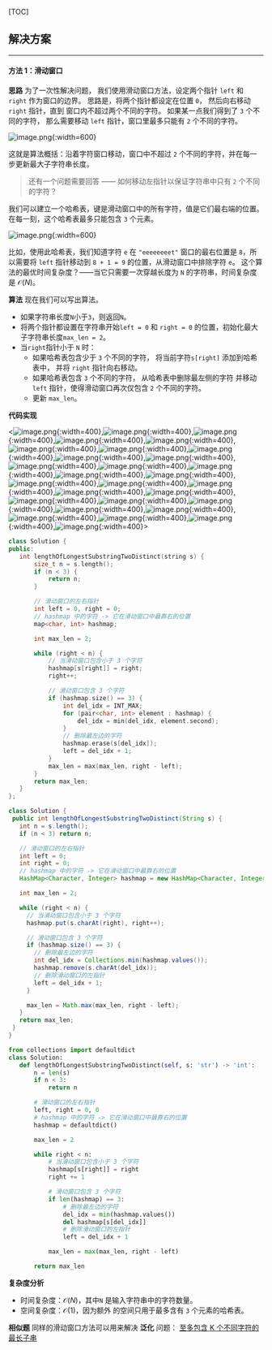 [TOC]

 ## 解决方案

---

 #### 方法 1：滑动窗口

 **思路**
 为了一次性解决问题， 我们使用滑动窗口方法，设定两个指针 `left` 和 `right` 作为窗口的边界。
 思路是，将两个指针都设定在位置 `0`， 然后向右移动 `right` 指针，直到 窗口内不超过两个不同的字符。 如果某一点我们得到了 `3` 个不同的字符， 那么需要移动 `left` 指针，窗口里最多只能有 `2` 个不同的字符。

 ![image.png](https://pic.leetcode.cn/1691999851-LpXfnv-image.png){:width=600}

这就是算法概括：沿着字符窗口移动，窗口中不超过 `2` 个不同的字符，并在每一步更新最大子字符串长度。
 > 还有一个问题需要回答 —— 如何移动左指针以保证字符串中只有 `2` 个不同的字符？

 我们可以建立一个哈希表，键是滑动窗口中的所有字符，值是它们最右端的位置。在每一刻，这个哈希表最多只能包含 `3` 个元素。

 ![image.png](https://pic.leetcode.cn/1691999973-jMlnpv-image.png){:width=600}

 比如，使用此哈希表，我们知道字符 `e` 在 `"eeeeeeeet"` 窗口的最右位置是 `8`，所以需要将 `left` 指针移动到 `8 + 1 = 9` 的位置，从滑动窗口中排除字符 `e`。
 这个算法的最优时间复杂度？——当它只需要一次穿越长度为 `N` 的字符串，时间复杂度是 $\mathcal{O}(N)$。

 **算法**
 现在我们可以写出算法。

 - 如果字符串长度`N`小于`3`，则返回`N`。 
 -  将两个指针都设置在字符串开始`left = 0` 和 `right = 0` 的位置，初始化最大子字符串长度`max_len = 2`。 
 -  当`right`指针小于 `N` 时：  
    * 如果哈希表包含少于 `3` 个不同的字符， 将当前字符`s[right]` 添加到哈希表中， 并将 `right` 指针向右移动。  
    *  如果哈希表包含 `3` 个不同的字符， 从哈希表中删除最左侧的字符 并移动 `left` 指针，使得滑动窗口再次仅包含 `2` 个不同的字符。  
    *  更新 `max_len`。

**代码实现**

 <![image.png](https://pic.leetcode.cn/1692002034-xiKyRd-image.png){:width=400},![image.png](https://pic.leetcode.cn/1692002037-etmJPM-image.png){:width=400},![image.png](https://pic.leetcode.cn/1692002040-LhXyDh-image.png){:width=400},![image.png](https://pic.leetcode.cn/1692002042-ppVTkS-image.png){:width=400},![image.png](https://pic.leetcode.cn/1692002046-fexiHh-image.png){:width=400},![image.png](https://pic.leetcode.cn/1692002049-RmjWSX-image.png){:width=400},![image.png](https://pic.leetcode.cn/1692002051-VlnjDv-image.png){:width=400},![image.png](https://pic.leetcode.cn/1692002054-zAknoB-image.png){:width=400},![image.png](https://pic.leetcode.cn/1692002057-twsJfC-image.png){:width=400},![image.png](https://pic.leetcode.cn/1692002061-TPeQkU-image.png){:width=400},![image.png](https://pic.leetcode.cn/1692002064-NkfrmJ-image.png){:width=400},![image.png](https://pic.leetcode.cn/1692002067-YLhezS-image.png){:width=400},![image.png](https://pic.leetcode.cn/1692002070-vHyuSY-image.png){:width=400},![image.png](https://pic.leetcode.cn/1692002073-GRMGDr-image.png){:width=400},![image.png](https://pic.leetcode.cn/1692002076-OezKuP-image.png){:width=400},![image.png](https://pic.leetcode.cn/1692002078-MaBqWW-image.png){:width=400},![image.png](https://pic.leetcode.cn/1692002082-heCwHl-image.png){:width=400},![image.png](https://pic.leetcode.cn/1692002085-WgPSxL-image.png){:width=400},![image.png](https://pic.leetcode.cn/1692002088-ImdOOF-image.png){:width=400},![image.png](https://pic.leetcode.cn/1692002091-DdhtuS-image.png){:width=400},![image.png](https://pic.leetcode.cn/1692002094-ecqfHN-image.png){:width=400},![image.png](https://pic.leetcode.cn/1692002097-tIwLSj-image.png){:width=400},![image.png](https://pic.leetcode.cn/1692002100-RKcCaD-image.png){:width=400},![image.png](https://pic.leetcode.cn/1692002103-AiapEF-image.png){:width=400},![image.png](https://pic.leetcode.cn/1692002108-DfLHXg-image.png){:width=400},![image.png](https://pic.leetcode.cn/1692002111-CykZxL-image.png){:width=400},![image.png](https://pic.leetcode.cn/1692002114-abMaWE-image.png){:width=400},![image.png](https://pic.leetcode.cn/1692002117-PacZrD-image.png){:width=400},![image.png](https://pic.leetcode.cn/1692002121-cZIvPX-image.png){:width=400}>

 ```C++ [slu]
 class Solution {
public:
    int lengthOfLongestSubstringTwoDistinct(string s) {
        size_t n = s.length();
        if (n < 3) {
            return n;
        }

        // 滑动窗口的左右指针
        int left = 0, right = 0;
        // hashmap 中的字符 -> 它在滑动窗口中最靠右的位置
        map<char, int> hashmap;

        int max_len = 2;

        while (right < n) {
            // 当滑动窗口包含小于 3 个字符
            hashmap[s[right]] = right;
            right++;

            // 滑动窗口包含 3 个字符
            if (hashmap.size() == 3) {
                int del_idx = INT_MAX;
                for (pair<char, int> element : hashmap) {
                    del_idx = min(del_idx, element.second);
                }
                // 删除最左边的字符
                hashmap.erase(s[del_idx]);
                left = del_idx + 1;
            }
            max_len = max(max_len, right - left);
        }
        return max_len;
    }
};
 ```

 ```Java [slu]
 class Solution {
  public int lengthOfLongestSubstringTwoDistinct(String s) {
    int n = s.length();
    if (n < 3) return n;

    // 滑动窗口的左右指针
    int left = 0;
    int right = 0;
    // hashmap 中的字符 -> 它在滑动窗口中最靠右的位置
    HashMap<Character, Integer> hashmap = new HashMap<Character, Integer>();

    int max_len = 2;

    while (right < n) {
      // 当滑动窗口包含小于 3 个字符
      hashmap.put(s.charAt(right), right++);

      // 滑动窗口包含 3 个字符
      if (hashmap.size() == 3) {
        // 删除最左边的字符
        int del_idx = Collections.min(hashmap.values());
        hashmap.remove(s.charAt(del_idx));
        // 删除滑动窗口的左指针
        left = del_idx + 1;
      }

      max_len = Math.max(max_len, right - left);
    }
    return max_len;
  }
}
 ```

 ```Python [slu]
 from collections import defaultdict
class Solution:
    def lengthOfLongestSubstringTwoDistinct(self, s: 'str') -> 'int':
        n = len(s)
        if n < 3:
            return n

        # 滑动窗口的左右指针
        left, right = 0, 0
        # hashmap 中的字符 -> 它在滑动窗口中最靠右的位置
        hashmap = defaultdict()

        max_len = 2

        while right < n:
            # 当滑动窗口包含小于 3 个字符
            hashmap[s[right]] = right
            right += 1

            # 滑动窗口包含 3 个字符
            if len(hashmap) == 3:
                # 删除最左边的字符
                del_idx = min(hashmap.values())
                del hashmap[s[del_idx]]
                # 删除滑动窗口的左指针
                left = del_idx + 1

            max_len = max(max_len, right - left)

        return max_len
 ```

 **复杂度分析**

 * 时间复杂度：$\mathcal{O}(N)$，其中`N` 是输入字符串中的字符数量。
 * 空间复杂度：$\mathcal{O}(1)$，因为额外 的空间只用于最多含有 `3` 个元素的哈希表。

**相似题**
 同样的滑动窗口方法可以用来解决 **泛化** 问题：
 [至多包含 K 个不同字符的最长子串](https://leetcode.cn/problems/longest-substring-with-at-most-k-distinct-characters/)